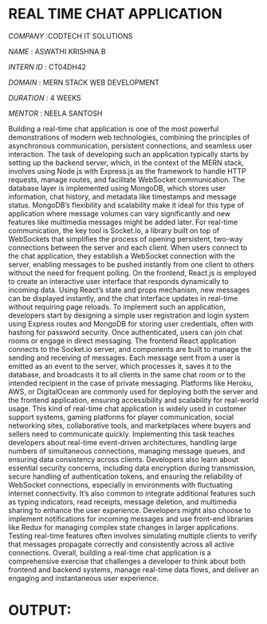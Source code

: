 # REAL TIME CHAT APPLICATION

*COMPANY* :CODTECH IT SOLUTIONS

*NAME* : ASWATHI KRISHNA B

*INTERN ID* : CT04DH42

*DOMAIN* : MERN STACK WEB DEVELOPMENT

*DURATION* : 4 WEEKS

*MENTOR* : NEELA SANTOSH

Building a real-time chat application is one of the most powerful demonstrations of modern web technologies, combining the principles of asynchronous communication, persistent connections, and seamless user interaction. The task of developing such an application typically starts by setting up the backend server, which, in the context of the MERN stack, involves using Node.js with Express.js as the framework to handle HTTP requests, manage routes, and facilitate WebSocket communication. The database layer is implemented using MongoDB, which stores user information, chat history, and metadata like timestamps and message status. MongoDB’s flexibility and scalability make it ideal for this type of application where message volumes can vary significantly and new features like multimedia messages might be added later. For real-time communication, the key tool is Socket.io, a library built on top of WebSockets that simplifies the process of opening persistent, two-way connections between the server and each client. When users connect to the chat application, they establish a WebSocket connection with the server, enabling messages to be pushed instantly from one client to others without the need for frequent polling. On the frontend, React.js is employed to create an interactive user interface that responds dynamically to incoming data. Using React’s state and props mechanism, new messages can be displayed instantly, and the chat interface updates in real-time without requiring page reloads. To implement such an application, developers start by designing a simple user registration and login system using Express routes and MongoDB for storing user credentials, often with hashing for password security. Once authenticated, users can join chat rooms or engage in direct messaging. The frontend React application connects to the Socket.io server, and components are built to manage the sending and receiving of messages. Each message sent from a user is emitted as an event to the server, which processes it, saves it to the database, and broadcasts it to all clients in the same chat room or to the intended recipient in the case of private messaging. Platforms like Heroku, AWS, or DigitalOcean are commonly used for deploying both the server and the frontend application, ensuring accessibility and scalability for real-world usage. This kind of real-time chat application is widely used in customer support systems, gaming platforms for player communication, social networking sites, collaborative tools, and marketplaces where buyers and sellers need to communicate quickly. Implementing this task teaches developers about real-time event-driven architectures, handling large numbers of simultaneous connections, managing message queues, and ensuring data consistency across clients. Developers also learn about essential security concerns, including data encryption during transmission, secure handling of authentication tokens, and ensuring the reliability of WebSocket connections, especially in environments with fluctuating internet connectivity. It’s also common to integrate additional features such as typing indicators, read receipts, message deletion, and multimedia sharing to enhance the user experience. Developers might also choose to implement notifications for incoming messages and use front-end libraries like Redux for managing complex state changes in larger applications. Testing real-time features often involves simulating multiple clients to verify that messages propagate correctly and consistently across all active connections. Overall, building a real-time chat application is a comprehensive exercise that challenges a developer to think about both frontend and backend systems, manage real-time data flows, and deliver an engaging and instantaneous user experience.

# OUTPUT:
